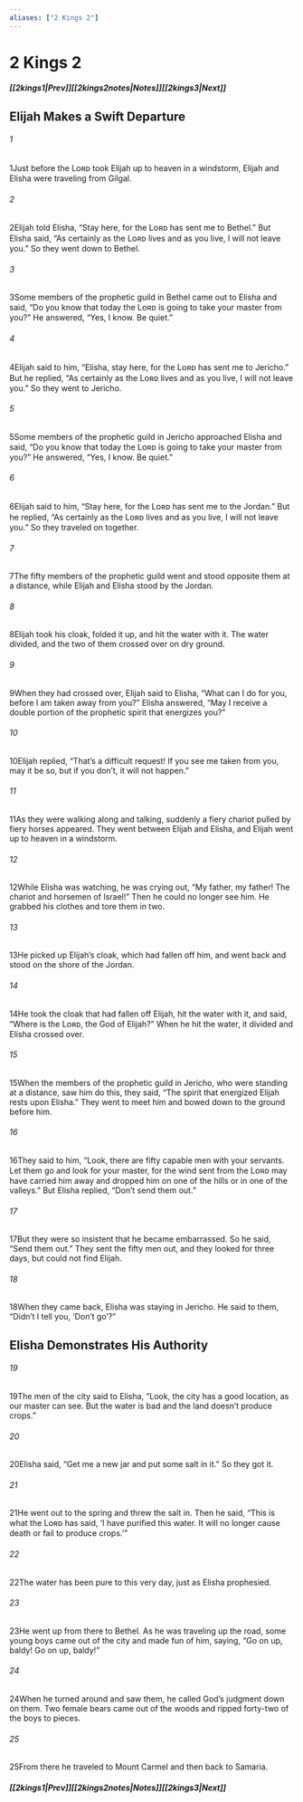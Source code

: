 ```yaml
---
aliases: ["2 Kings 2"]
---
```

# 2 Kings 2
##### <span class=arrow-left></span>[[2kings1|Prev]]<span class=navigation-separator></span>[[2kings2notes|Notes]]<span class=navigation-separator></span>[[2kings3|Next]]<span class=arrow-right></span>
## Elijah Makes a Swift Departure
###### 1
<span class=verse-first>1</span>Just before the Lᴏʀᴅ took Elijah up to heaven in a windstorm, Elijah and Elisha were traveling from Gilgal.
###### 2
<span class=verse-body>2</span>Elijah told Elisha, “Stay here, for the Lᴏʀᴅ has sent me to Bethel.” But Elisha said, “As certainly as the Lᴏʀᴅ lives and as you live, I will not leave you.” So they went down to Bethel.
###### 3
<span class=verse-body>3</span>Some members of the prophetic guild in Bethel came out to Elisha and said, “Do you know that today the Lᴏʀᴅ is going to take your master from you?” He answered, “Yes, I know. Be quiet.”
<div class=paragraph-break></div>

###### 4
<span class=verse-first>4</span>Elijah said to him, “Elisha, stay here, for the Lᴏʀᴅ has sent me to Jericho.” But he replied, “As certainly as the Lᴏʀᴅ lives and as you live, I will not leave you.” So they went to Jericho.
###### 5
<span class=verse-body>5</span>Some members of the prophetic guild in Jericho approached Elisha and said, “Do you know that today the Lᴏʀᴅ is going to take your master from you?” He answered, “Yes, I know. Be quiet.”
###### 6
<span class=verse-body>6</span>Elijah said to him, “Stay here, for the Lᴏʀᴅ has sent me to the Jordan.” But he replied, “As certainly as the Lᴏʀᴅ lives and as you live, I will not leave you.” So they traveled on together.
<div class=paragraph-break></div>

###### 7
<span class=verse-first>7</span>The fifty members of the prophetic guild went and stood opposite them at a distance, while Elijah and Elisha stood by the Jordan.
###### 8
<span class=verse-body>8</span>Elijah took his cloak, folded it up, and hit the water with it. The water divided, and the two of them crossed over on dry ground.
<div class=paragraph-break></div>

###### 9
<span class=verse-first>9</span>When they had crossed over, Elijah said to Elisha, “What can I do for you, before I am taken away from you?” Elisha answered, “May I receive a double portion of the prophetic spirit that energizes you?”
###### 10
<span class=verse-body>10</span>Elijah replied, “That’s a difficult request! If you see me taken from you, may it be so, but if you don’t, it will not happen.”
###### 11
<span class=verse-body>11</span>As they were walking along and talking, suddenly a fiery chariot pulled by fiery horses appeared. They went between Elijah and Elisha, and Elijah went up to heaven in a windstorm.
###### 12
<span class=verse-body>12</span>While Elisha was watching, he was crying out, “My father, my father! The chariot and horsemen of Israel!” Then he could no longer see him. He grabbed his clothes and tore them in two.
###### 13
<span class=verse-body>13</span>He picked up Elijah’s cloak, which had fallen off him, and went back and stood on the shore of the Jordan.
###### 14
<span class=verse-body>14</span>He took the cloak that had fallen off Elijah, hit the water with it, and said, “Where is the Lᴏʀᴅ, the God of Elijah?” When he hit the water, it divided and Elisha crossed over.
<div class=paragraph-break></div>

###### 15
<span class=verse-first>15</span>When the members of the prophetic guild in Jericho, who were standing at a distance, saw him do this, they said, “The spirit that energized Elijah rests upon Elisha.” They went to meet him and bowed down to the ground before him.
###### 16
<span class=verse-body>16</span>They said to him, “Look, there are fifty capable men with your servants. Let them go and look for your master, for the wind sent from the Lᴏʀᴅ may have carried him away and dropped him on one of the hills or in one of the valleys.” But Elisha replied, “Don’t send them out.”
###### 17
<span class=verse-body>17</span>But they were so insistent that he became embarrassed. So he said, “Send them out.” They sent the fifty men out, and they looked for three days, but could not find Elijah.
###### 18
<span class=verse-body>18</span>When they came back, Elisha was staying in Jericho. He said to them, “Didn’t I tell you, ‘Don’t go’?”
## Elisha Demonstrates His Authority
###### 19
<span class=verse-first>19</span>The men of the city said to Elisha, “Look, the city has a good location, as our master can see. But the water is bad and the land doesn’t produce crops.”
###### 20
<span class=verse-body>20</span>Elisha said, “Get me a new jar and put some salt in it.” So they got it.
###### 21
<span class=verse-body>21</span>He went out to the spring and threw the salt in. Then he said, “This is what the Lᴏʀᴅ has said, ‘I have purified this water. It will no longer cause death or fail to produce crops.’”
###### 22
<span class=verse-body>22</span>The water has been pure to this very day, just as Elisha prophesied.
<div class=paragraph-break></div>

###### 23
<span class=verse-first>23</span>He went up from there to Bethel. As he was traveling up the road, some young boys came out of the city and made fun of him, saying, “Go on up, baldy! Go on up, baldy!”
###### 24
<span class=verse-body>24</span>When he turned around and saw them, he called God’s judgment down on them. Two female bears came out of the woods and ripped forty-two of the boys to pieces.
###### 25
<span class=verse-body>25</span>From there he traveled to Mount Carmel and then back to Samaria.
##### <span class=arrow-left></span>[[2kings1|Prev]]<span class=navigation-separator></span>[[2kings2notes|Notes]]<span class=navigation-separator></span>[[2kings3|Next]]<span class=arrow-right></span>